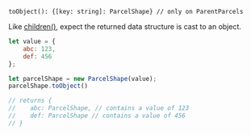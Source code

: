 ```flow
toObject(): {[key: string]: ParcelShape} // only on ParentParcels
```

Like [children()](#children), expect the returned data structure is cast to an object.

```js
let value = {
    abc: 123,
    def: 456
};

let parcelShape = new ParcelShape(value);
parcelShape.toObject()

// returns {
//    abc: ParcelShape, // contains a value of 123
//    def: ParcelShape // contains a value of 456
// }

```
